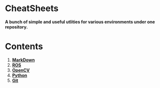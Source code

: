 # CheatSheets
**A bunch of simple and useful utlities for various environments under one repository.**


# Contents

1. **[MarkDown](https://github.com/mtc-20/CheatSheets/blob/master/MarkDown_CS.md)**
2. **[ROS](https://github.com/mtc-20/CheatSheets/blob/master/ROS_CS.md)**
3. **[OpenCV](https://github.com/mtc-20/CheatSheets/blob/master/opencv.md)**
4. **[Python](https://github.com/mtc-20/CheatSheets/blob/master/Python.md)**
5. **[Git](./Git_CS.md)**
